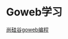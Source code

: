 # Goweb学习
[尚硅谷goweb编程](https://www.bilibili.com/video/BV1nJ411D7P4?spm_id_from=333.788.b_636f6d6d656e74.10)